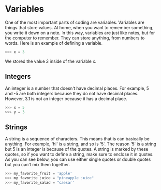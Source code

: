 # Variables

One of the most important parts of coding are variables. Variables are things that store values. At home, when you want to remember something, you write it down on a note. In this way, variables are just like notes, but for the computer to remember. They can store anything, from numbers to words. Here is an example of defining a variable.

```python
>>> x = 3
```

We stored the value 3 inside of the variable x.

## Integers

An integer is a number that doesn't have decimal places. For example, 5 and -5 are both integers because they do not have decimal places. However, 3.1 is not an integer because it has a decimal place.

```python
>>> x = 5
>>> y = 3
```

## Strings

A string is a sequence of characters. This means that is can basically be anything. For example, 'hi' is a string, and so is '5'. The reason '5' is a string but 5 is an integer is because of the quotes. A string is marked by these quotes, so if you want to define a string, make sure to enclose it in quotes. As you can see below, you can use either single quotes or double quotes but you can't mix them together.

```python
>>> my_favorite_fruit = 'apple'
>>> my_favorite_juice = "pineapple juice"
>>> my_favorite_salad = "caesar'
```
